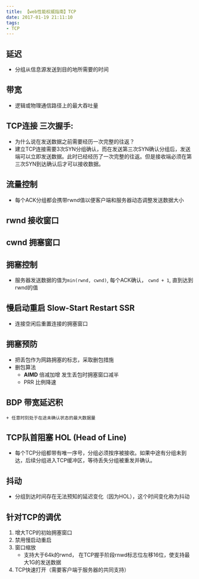 ```yaml
---
title: 【web性能权威指南】TCP
date: 2017-01-19 21:11:10
tags:
- TCP
---
```


## **延迟**

- 分组从信息源发送到目的地所需要的时间

## **带宽**

- 逻辑或物理通信路径上的最大吞吐量

## TCP连接 **三次握手**:

- 为什么说在发送数据之前需要经历一次完整的往返？
- 建立TCP连接需要3次SYN分组确认，而在发送第三次SYN确认分组后，发送端可以立即发送数据。此时已经经历了一次完整的往返。但是接收端必须在第三次SYN到达确认后才可以接收数据。

<!-- more -->

## **流量控制**

+ 每个ACK分组都会携带rwnd值以便客户端和服务器动态调整发送数据大小

## **rwnd** 接收窗口
## **cwnd** 拥塞窗口

## **拥塞控制**

+ 服务器发送数据的值为`min(rwnd, cwnd)`, 每个ACK确认， `cwnd + 1`, 直到达到rwnd的值

## **慢启动重启**   Slow-Start Restart     SSR

+  连接空闲后重置连接的拥塞窗口

## **拥塞预防**

+ 把丢包作为网路拥塞的标志，采取删包措施
+ 删包算法
    - **AIMD**  倍减加增   发生丢包时拥塞窗口减半
    - PRR  比例降速

## **BDP** 带宽延迟积

    + 任意时刻处于在途未确认状态的最大数据量

## **TCP队首阻塞**  HOL (Head of Line)

- 每个TCP分组都带有唯一序号，分组必须按序被接收。如果中途有分组未到达，后续分组进入TCP缓冲区，等待丢失分组被重发并确认。

## **抖动**

+ 分组到达时间存在无法预知的延迟变化（因为HOL），这个时间变化称为抖动

## **针对TCP的调优**

1. 增大TCP的初始拥塞窗口
2. 禁用慢启动重启
3. 窗口缩放
    - 支持大于64k的rwnd， 在TCP握手阶段rnwd标志位左移16位，使支持最大1G的发送数据
4. TCP快速打开（需要客户端于服务器的共同支持）
